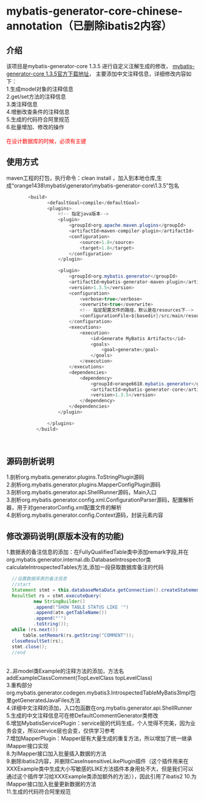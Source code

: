 # mybatis-generator-core-chinese-annotation（已删除ibatis2内容）
## 介绍
该项目是mybatis-generator-core 1.3.5 进行自定义注解生成的修改，
<a target=_blank href="https://github.com/mybatis/generator/releases">mybatis-generator-core 1.3.5官方下载地址</a>，
主要添加中文注释信息，详细修改内容如下：<br>
1.生成model对象的注释信息<br>
2.get/set方法的注释信息<br>
3.类注释信息<br>
4.增删改查条件的注释信息<br>
5.生成的代码符合阿里规范<br>
6.批量增加、修改的操作<br>
<br>
<font color="#ff0000">在设计数据库的时候，必须有主键</font>
## 使用方式
maven工程的打包，执行命令：clean install ，加入到本地仓库,生成“orange1438\mybatis\generator\mybatis-generator-core\1.3.5”包名
```java
        <build>
               <defaultGoal>compile</defaultGoal>
               <plugins>
                   <!-- 指定java版本-->
                   <plugin>
                       <groupId>org.apache.maven.plugins</groupId>
                       <artifactId>maven-compiler-plugin</artifactId>
                       <configuration>
                           <source>1.8</source>
                           <target>1.8</target>
                       </configuration>
                   </plugin>
       
                   <plugin>
                       <groupId>org.mybatis.generator</groupId>
                       <artifactId>mybatis-generator-maven-plugin</artifactId>
                       <version>1.3.5</version>
                       <configuration>
                           <verbose>true</verbose>
                           <overwrite>true</overwrite>
                           <!-- 指定配置文件的路径，默认是在resources下-->
                           <configurationFile>${basedir}/src/main/resources/generator/generatorConfig.xml</configurationFile>
                       </configuration>
                       <executions>
                           <execution>
                               <id>Generate MyBatis Artifacts</id>
                               <goals>
                                   <goal>generate</goal>
                               </goals>
                           </execution>
                       </executions>
                       <dependencies>
                           <dependency>
                               <groupId>orange6618.mybatis.generator</groupId>
                               <artifactId>mybatis-generator-core</artifactId>
                               <version>1.3.5</version>
                           </dependency>
                       </dependencies>
                   </plugin>
       
               </plugins>
           </build>
```
<br>

## 源码剖析说明
1.剖析org.mybatis.generator.plugins.ToStringPlugin源码<br>
2.剖析org.mybatis.generator.plugins.MapperConfigPlugin源码<br>
3.剖析org.mybatis.generator.api.ShellRunner源码，Main入口<br>
3.剖析org.mybatis.generator.config.xml.ConfigurationParser源码，配置解析器，用于对generatorConfig.xml配置文件的解析<br>
4.剖析org.mybatis.generator.config.Context源码，封装<context>元素内容<br>

## 修改源码说明(原版本没有的功能)
1.数据表的备注信息的添加：在FullyQualifiedTable类中添加remark字段,并在org.mybatis.generator.internal.db.DatabaseIntrospector类calculateIntrospectedTables方法,添加一段获取数据库备注的代码<br>
```java
  //设置数据库表的备注信息
  //start
  Statement stmt = this.databaseMetaData.getConnection().createStatement();
  ResultSet rs = stmt.executeQuery(
          new StringBuilder()
          .append("SHOW TABLE STATUS LIKE '")
          .append(atn.getTableName())
          .append("'")
          .toString());
  while (rs.next())
      table.setRemark(rs.getString("COMMENT"));
  closeResultSet(rs);
  stmt.close();
  //end
```
<br>
2..非model类Example的注释方法的添加，方法名addExampleClassComment(TopLevelClass topLevelClass)<br>
3.重构部分org.mybatis.generator.codegen.mybatis3.IntrospectedTableMyBatis3Impl包里getGeneratedJavaFiles方法<br>
4.详细中文注释的添加，入口包函数在org.mybatis.generator.api.ShellRunner<br>
5.生成的中文注释信息可在修DefaultCommentGenerator类修改<br>
6.增加MybatisServicePlugin：service层的代码生成，个人觉得不完美，因为业务会变，所以service层也会变，仅供学习参考<br>
7.增加MapperPlugin：Mapper层有大量生成的重复方法，所以增加了统一继承IMapper接口实现<br>
8.为IMapper接口加入批量插入数据的方法<br>
9.删除ibatis2内容，并删除CaseInsensitiveLikePlugin插件（这个插件用来在XXXExample类中生成大小写敏感的LIKE方法插件本身用处不大，但是我们可以通过这个插件学习给XXXExample类添加额外的方法）），因此引用了ibatis2
10.为IMapper接口加入批量更新数据的方法<br>
11.生成的代码符合阿里规范<br>